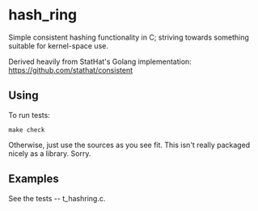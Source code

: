 hash\_ring
=========

Simple consistent hashing functionality in C; striving towards something
suitable for kernel-space use.

Derived heavily from StatHat's Golang implementation:
https://github.com/stathat/consistent

Using
-----

To run tests:

    make check

Otherwise, just use the sources as you see fit. This isn't really packaged
nicely as a library. Sorry.

Examples
--------

See the tests -- t\_hashring.c.

